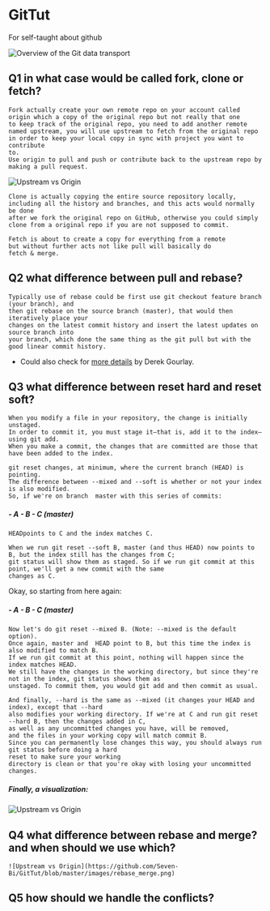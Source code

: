# GitTut
For self-taught about github


![Overview of the Git data transport](https://github.com/Seven-Bi/GitTut/blob/master/images/git_data_transport.png)


## Q1 in what case would be called fork, clone or fetch?

    Fork actually create your own remote repo on your account called
    origin which a copy of the original repo but not really that one
    to keep track of the original repo, you need to add another remote
    named upstream, you will use upstream to fetch from the original repo
    in order to keep your local copy in sync with project you want to contribute
    to.
    Use origin to pull and push or contribute back to the upstream repo by making a pull request.


![Upstream vs Origin](https://github.com/Seven-Bi/GitTut/blob/master/images/upstream_origin.png)

    Clone is actually copying the entire source repository locally,
    including all the history and branches, and this acts would normally be done
    after we fork the original repo on GitHub, otherwise you could simply
    clone from a original repo if you are not supposed to commit.

    Fetch is about to create a copy for everything from a remote
    but without further acts not like pull will basically do
    fetch & merge.


## Q2 what difference between pull and rebase?

    Typically use of rebase could be first use git checkout feature branch (your branch), and
    then git rebase on the source branch (master), that would then iteratively place your
    changes on the latest commit history and insert the latest updates on source branch into
    your branch, which done the same thing as the git pull but with the good linear commit history.

- Could also check for [more details](https://www.derekgourlay.com/blog/git-when-to-merge-vs-when-to-rebase) by Derek Gourlay.


## Q3 what difference between reset hard and reset soft?

    When you modify a file in your repository, the change is initially unstaged.
    In order to commit it, you must stage it—that is, add it to the index—using git add.
    When you make a commit, the changes that are committed are those that have been added to the index.

    git reset changes, at minimum, where the current branch (HEAD) is pointing.
    The difference between --mixed and --soft is whether or not your index is also modified.
    So, if we're on branch  master with this series of commits:

##### - A - B - C (master)
    HEADpoints to C and the index matches C.

    When we run git reset --soft B, master (and thus HEAD) now points to B, but the index still has the changes from C;
    git status will show them as staged. So if we run git commit at this point, we'll get a new commit with the same
    changes as C.

Okay, so starting from here again:

##### - A - B - C (master)
    Now let's do git reset --mixed B. (Note: --mixed is the default option).
    Once again, master and  HEAD point to B, but this time the index is also modified to match B.
    If we run git commit at this point, nothing will happen since the index matches HEAD.
    We still have the changes in the working directory, but since they're not in the index, git status shows them as
    unstaged. To commit them, you would git add and then commit as usual.

    And finally, --hard is the same as --mixed (it changes your HEAD and index), except that --hard
    also modifies your working directory. If we're at C and run git reset --hard B, then the changes added in C,
    as well as any uncommitted changes you have, will be removed,
    and the files in your working copy will match commit B.
    Since you can permanently lose changes this way, you should always run git status before doing a hard
    reset to make sure your working
    directory is clean or that you're okay with losing your uncommitted changes.

##### Finally, a visualization:

![Upstream vs Origin](https://github.com/Seven-Bi/GitTut/blob/master/images/git_reset.png)

## Q4 what difference between rebase and merge? and when should we use which?
    ![Upstream vs Origin](https://github.com/Seven-Bi/GitTut/blob/master/images/rebase_merge.png)

## Q5 how should we handle the conflicts?
    
